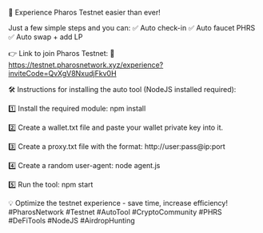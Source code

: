 🚀 Experience Pharos Testnet easier than ever!

Just a few simple steps and you can:
✅ Auto check-in
✅ Auto faucet PHRS
✅ Auto swap + add LP

👉 Link to join Pharos Testnet:
🔗 https://testnet.pharosnetwork.xyz/experience?inviteCode=QvXgV8NxudjFkv0H

🛠 Instructions for installing the auto tool (NodeJS installed required):

1️⃣ Install the required module:
npm install

2️⃣ Create a wallet.txt file and paste your wallet private key into it.

3️⃣ Create a proxy.txt file with the format:
http://user:pass@ip:port

4️⃣ Create a random user-agent:
node agent.js

5️⃣ Run the tool:
npm start

💡 Optimize the testnet experience - save time, increase efficiency!
#PharosNetwork #Testnet #AutoTool #CryptoCommunity #PHRS #DeFiTools #NodeJS #AirdropHunting
